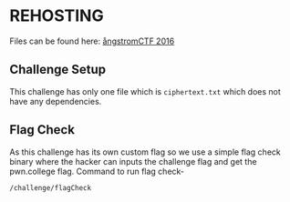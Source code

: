 # REHOSTING

Files can be found here: [ångstromCTF 2016](https://github.com/blairsec/challenges/blob/master/angstromctf/2016/crypto/artifact)

## Challenge Setup
This challenge has only one file which is `ciphertext.txt` which does not have any dependencies.

## Flag Check
As this challenge has its own custom flag so we use a simple flag check binary where the hacker can inputs the challenge flag and get the pwn.college flag.
Command to run flag check-
```
/challenge/flagCheck
```